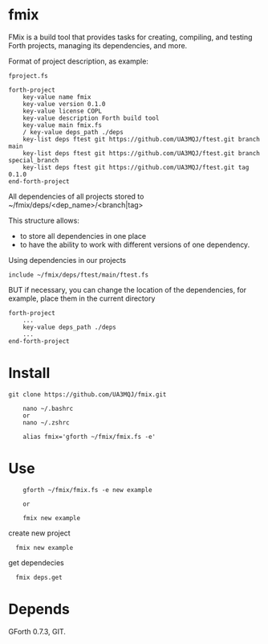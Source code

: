 # fmix

FMix is a build tool that provides tasks for creating, compiling, and testing Forth projects, managing its dependencies, and more.

Format of project description, as example:

`fproject.fs`

```
forth-project
    key-value name fmix
    key-value version 0.1.0
    key-value license COPL
    key-value description Forth build tool
    key-value main fmix.fs
    / key-value deps_path ./deps
    key-list deps ftest git https://github.com/UA3MQJ/ftest.git branch main
    key-list deps ftest git https://github.com/UA3MQJ/ftest.git branch special_branch
    key-list deps ftest git https://github.com/UA3MQJ/ftest.git tag 0.1.0
end-forth-project
```

All dependencies of all projects stored to ~/fmix/deps/<dep_name>/<branch|tag>

This structure allows:

* to store all dependencies in one place
* to have the ability to work with different versions of one dependency.

Using dependencies in our projects

```
include ~/fmix/deps/ftest/main/ftest.fs
```

BUT if necessary, you can change the location of the dependencies, for example, place them in the current directory

```
forth-project
    ...
    key-value deps_path ./deps
    ...
end-forth-project
```

# Install

```
git clone https://github.com/UA3MQJ/fmix.git

    nano ~/.bashrc
    or
    nano ~/.zshrc

    alias fmix='gforth ~/fmix/fmix.fs -e'
```

# Use

```
    gforth ~/fmix/fmix.fs -e new example 

    or

    fmix new example 
```

create new project
```
  fmix new example 
```
get dependecies
```
  fmix deps.get 
```

# Depends

GForth 0.7.3, GIT.
